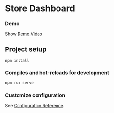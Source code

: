 # Store Dashboard

### Demo 
Show [Demo Video](https://drive.google.com/file/d/1U-yQoaOmiAGZAqbWfSjdqXhE4bK1pF0J/view?usp=sharing)


## Project setup
```
npm install
```

### Compiles and hot-reloads for development
```
npm run serve
```

### Customize configuration
See [Configuration Reference](https://cli.vuejs.org/config/).
